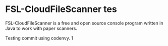 FSL-CloudFileScanner tes
==============

FSL-CloudFileScanner is a free and open source console program written in Java to work with paper scanners.

Testing commit using codenvy. 1
